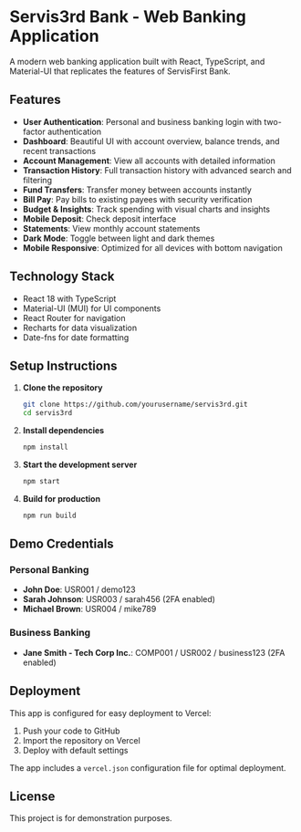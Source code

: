 # Servis3rd Bank - Web Banking Application

A modern web banking application built with React, TypeScript, and Material-UI that replicates the features of ServisFirst Bank.

## Features

- **User Authentication**: Personal and business banking login with two-factor authentication
- **Dashboard**: Beautiful UI with account overview, balance trends, and recent transactions
- **Account Management**: View all accounts with detailed information
- **Transaction History**: Full transaction history with advanced search and filtering
- **Fund Transfers**: Transfer money between accounts instantly
- **Bill Pay**: Pay bills to existing payees with security verification
- **Budget & Insights**: Track spending with visual charts and insights
- **Mobile Deposit**: Check deposit interface
- **Statements**: View monthly account statements
- **Dark Mode**: Toggle between light and dark themes
- **Mobile Responsive**: Optimized for all devices with bottom navigation

## Technology Stack

- React 18 with TypeScript
- Material-UI (MUI) for UI components
- React Router for navigation
- Recharts for data visualization
- Date-fns for date formatting

## Setup Instructions

1. **Clone the repository**

   ```bash
   git clone https://github.com/yourusername/servis3rd.git
   cd servis3rd
   ```

2. **Install dependencies**

   ```bash
   npm install
   ```

3. **Start the development server**

   ```bash
   npm start
   ```

4. **Build for production**
   ```bash
   npm run build
   ```

## Demo Credentials

### Personal Banking

- **John Doe**: USR001 / demo123
- **Sarah Johnson**: USR003 / sarah456 (2FA enabled)
- **Michael Brown**: USR004 / mike789

### Business Banking

- **Jane Smith - Tech Corp Inc.**: COMP001 / USR002 / business123 (2FA enabled)

## Deployment

This app is configured for easy deployment to Vercel:

1. Push your code to GitHub
2. Import the repository on Vercel
3. Deploy with default settings

The app includes a `vercel.json` configuration file for optimal deployment.

## License

This project is for demonstration purposes.
